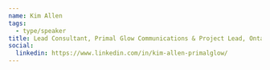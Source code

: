 ```yaml
---
name: Kim Allen
tags:
  - type/speaker
title: Lead Consultant, Primal Glow Communications & Project Lead, Ontario Coalition of Rape Crisis Centres (OCRCC)
social:
  linkedin: https://www.linkedin.com/in/kim-allen-primalglow/
---
```



